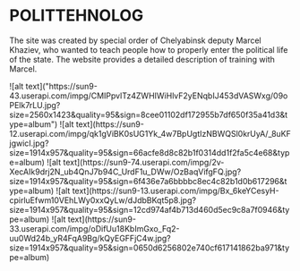 # POLITTEHNOLOG
<p>
  The site was created by special order of Chelyabinsk deputy Marcel Khaziev, who wanted to teach people how 
  to properly enter the political life of the state. The website provides a detailed description of training with Marcel.
</p>
![alt text]("https://sun9-43.userapi.com/impg/CMIPpvlTz4ZWHIWiHlvF2yENqbIJ453dVASWxg/09oPElk7rLU.jpg?size=2560x1423&quality=95&sign=8cee01102df172955b7df650f35a41d3&type=album")
![alt text](https://sun9-12.userapi.com/impg/qk1gViBK0sUG1Yk_4w7BpUgtIzNBWQSl0krUyA/_8uKFjgwicI.jpg?size=1914x957&quality=95&sign=66acfe8d8c82b1f0314dd1f2fa5c4e68&type=album)
![alt text](https://sun9-74.userapi.com/impg/2v-XecAIk9drj2N_ub4QnJ7b94C_UrdF1u_DWw/OzBaqVifgFQ.jpg?size=1914x957&quality=95&sign=6f436e7a6bbbbc8ec4c82b1d0b617296&type=album)
![alt text](https://sun9-13.userapi.com/impg/Bx_6keYCesyH-cpirluEfwm10VEhLWy0xxQyLw/dJdbBKqt5p8.jpg?size=1914x957&quality=95&sign=12cd974af4b713d460d5ec9c8a7f0946&type=album)
![alt text](https://sun9-33.userapi.com/impg/oDifUu18KbImGxo_Fq2-uu0Wd24b_yR4FqA9Bg/kQyEGFFjC4w.jpg?size=1914x957&quality=95&sign=0650d6256802e740cf617141862ba971&type=album)
